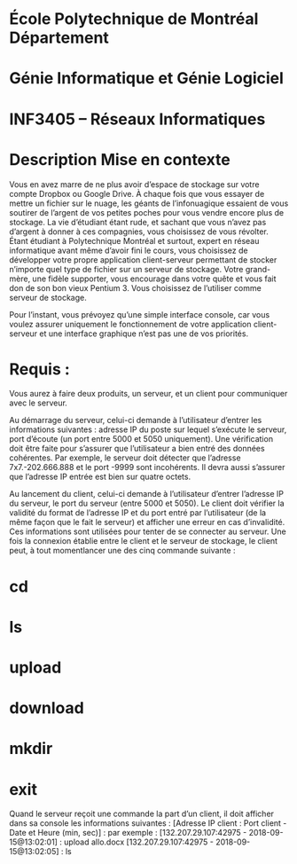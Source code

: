 # École Polytechnique de Montréal Département
# Génie Informatique et Génie Logiciel
# INF3405 – Réseaux Informatiques



# Description Mise en contexte

Vous en avez marre de ne plus avoir d’espace de stockage sur votre compte Dropbox ou Google Drive. À chaque fois que vous essayer de mettre un fichier sur le nuage, les géants de l’infonuagique essaient de vous soutirer de l’argent de vos petites poches pour vous vendre encore plus de stockage. La vie d’étudiant étant rude, et sachant que vous n’avez pas d’argent à donner à ces compagnies, vous choisissez de vous révolter. Étant étudiant à Polytechnique Montréal et surtout, expert en réseau informatique avant même d’avoir fini le cours, vous choisissez de développer votre propre application client-serveur permettant de stocker n’importe quel type de fichier sur un serveur de stockage. Votre grand-mère, une fidèle supporter, vous encourage dans votre quête et vous fait don de son bon vieux Pentium 3. Vous choisissez de l’utiliser comme serveur de stockage.

Pour l’instant, vous prévoyez qu’une simple interface console​, car vous voulez assurer uniquement le fonctionnement de votre application client-serveur et une interface graphique n’est pas une de vos priorités.

 # Requis :
Vous aurez à faire deux produits, un serveur, et un client pour communiquer avec le serveur.

Au démarrage du serveur, celui-ci demande à l’utilisateur d’entrer les informations suivantes : adresse IP du poste sur lequel s’exécute le serveur, port d’écoute (​un port entre 5000 et 5050 uniquement​). Une vérification doit être faite pour s’assurer que l’utilisateur a bien entré des données cohérentes. Par exemple, le serveur doit détecter que l’adresse 7x7.-202.666.888 et le port -9999 sont incohérents. Il devra aussi s’assurer que l’adresse IP entrée est bien sur quatre octets.

Au lancement du client, celui-ci demande à l’utilisateur d’entrer l’adresse IP du serveur, le port du serveur (​entre 5000 et 5050​). Le client doit vérifier la validité du format de l’adresse IP et du port entré par l’utilisateur (de la même façon que le fait le serveur) et afficher une erreur en cas d’invalidité. Ces informations sont utilisées pour tenter de se connecter au serveur. Une fois la connexion établie entre le client et le serveur de stockage, le client peut, ​à tout moment​ lancer une des cinq commande suivante :

# cd
# ls
# upload
# download
# mkdir
# exit

Quand le serveur reçoit une commande la part d’un client, il doit afficher dans sa console les
informations suivantes : [Adresse IP client : Port client - Date et Heure (min, sec)] : <Commande> par exemple :
[132.207.29.​107​:​42975​ - 2018-09-15@13:02:01] : upload allo.docx
[132.207.29.​107​:​42975​ - 2018-09-15@13:02:05] : ls
